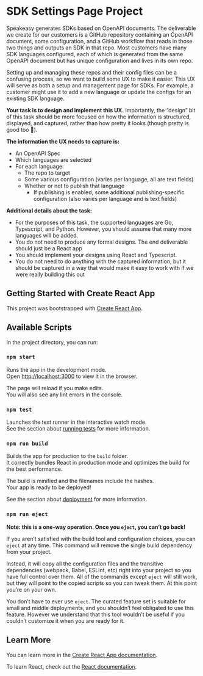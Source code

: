 # SDK Settings Page Project

Speakeasy generates SDKs based on OpenAPI documents. The deliverable we create for our customers is a GitHub repository containing an OpenAPI document, some configuration, and a GitHub workflow that reads in those two things and outputs an SDK in that repo. Most customers have many SDK languages configured, each of which is generated from the same OpenAPI document but has unique configuration and lives in its own repo.

Setting up and managing these repos and their config files can be a confusing process, so we want to build some UX to make it easier. This UX will serve as both a setup and management page for SDKs. For example, a customer might use it to add a new language or update the configs for an existing SDK language.

**Your task is to design and implement this UX.** Importantly, the “design” bit of this task should be more focused on how the information is structured, displayed, and captured, rather than how pretty it looks (though pretty is good too 🙂).

**The information the UX needs to capture is:**

- An OpenAPI Spec
- Which languages are selected
- For each language:
    - The repo to target
    - Some various configuration (varies per language, all are text fields)
    - Whether or not to publish that language
        - If publishing is enabled, some additional publishing-specific configuration (also varies per language and is text fields)

**Additional details about the task:**

- For the purposes of this task, the supported languages are Go, Typescript, and Python. However, you should assume that many more languages will be added.
- You do not need to produce any formal designs. The end deliverable should just be a React app
- You should implement your designs using React and Typescript.
- You do not need to do anything with the captured information, but it should be captured in a way that would make it easy to work with if we were really building this out

## Getting Started with Create React App

This project was bootstrapped with [Create React App](https://github.com/facebook/create-react-app).

## Available Scripts

In the project directory, you can run:

### `npm start`

Runs the app in the development mode.\
Open [http://localhost:3000](http://localhost:3000) to view it in the browser.

The page will reload if you make edits.\
You will also see any lint errors in the console.

### `npm test`

Launches the test runner in the interactive watch mode.\
See the section about [running tests](https://facebook.github.io/create-react-app/docs/running-tests) for more information.

### `npm run build`

Builds the app for production to the `build` folder.\
It correctly bundles React in production mode and optimizes the build for the best performance.

The build is minified and the filenames include the hashes.\
Your app is ready to be deployed!

See the section about [deployment](https://facebook.github.io/create-react-app/docs/deployment) for more information.

### `npm run eject`

**Note: this is a one-way operation. Once you `eject`, you can’t go back!**

If you aren’t satisfied with the build tool and configuration choices, you can `eject` at any time. This command will remove the single build dependency from your project.

Instead, it will copy all the configuration files and the transitive dependencies (webpack, Babel, ESLint, etc) right into your project so you have full control over them. All of the commands except `eject` will still work, but they will point to the copied scripts so you can tweak them. At this point you’re on your own.

You don’t have to ever use `eject`. The curated feature set is suitable for small and middle deployments, and you shouldn’t feel obligated to use this feature. However we understand that this tool wouldn’t be useful if you couldn’t customize it when you are ready for it.

## Learn More

You can learn more in the [Create React App documentation](https://facebook.github.io/create-react-app/docs/getting-started).

To learn React, check out the [React documentation](https://reactjs.org/).
